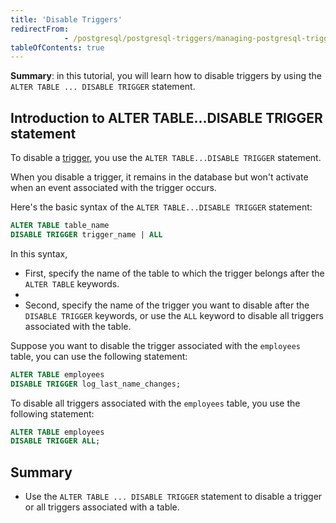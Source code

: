 ```yaml
---
title: 'Disable Triggers'
redirectFrom: 
            - /postgresql/postgresql-triggers/managing-postgresql-trigger
tableOfContents: true
---
```



**Summary**: in this tutorial, you will learn how to disable triggers by using the `ALTER TABLE ... DISABLE TRIGGER` statement.

## Introduction to ALTER TABLE...DISABLE TRIGGER statement

To disable a [trigger](/postgresql/postgresql-triggers), you use the `ALTER TABLE...DISABLE TRIGGER` statement.

When you disable a trigger, it remains in the database but won't activate when an event associated with the trigger occurs.

Here's the basic syntax of the `ALTER TABLE...DISABLE TRIGGER` statement:

```sql
ALTER TABLE table_name
DISABLE TRIGGER trigger_name | ALL
```

In this syntax,

- First, specify the name of the table to which the trigger belongs after the `ALTER TABLE` keywords.
-
- Second, specify the name of the trigger you want to disable after the `DISABLE TRIGGER` keywords, or use the `ALL` keyword to disable all triggers associated with the table.

Suppose you want to disable the trigger associated with the `employees` table, you can use the following statement:

```sql
ALTER TABLE employees
DISABLE TRIGGER log_last_name_changes;
```

To disable all triggers associated with the `employees` table, you use the following statement:

```sql
ALTER TABLE employees
DISABLE TRIGGER ALL;
```

## Summary

- Use the `ALTER TABLE ... DISABLE TRIGGER` statement to disable a trigger or all triggers associated with a table.
